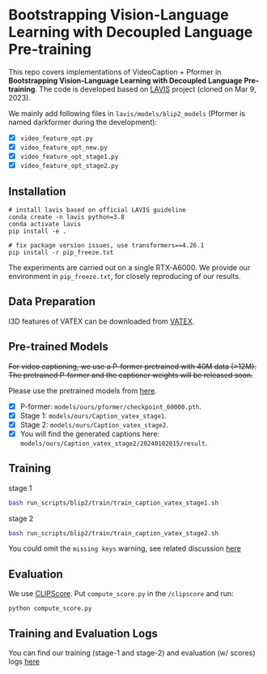 # Bootstrapping Vision-Language Learning with Decoupled Language Pre-training

This repo covers implementations of VideoCaption + Pformer in **Bootstrapping Vision-Language Learning with Decoupled Language Pre-training**. The code is developed based on [LAVIS](https://github.com/salesforce/LAVIS/) project (cloned on Mar 9, 2023).

We mainly add following files in `lavis/models/blip2_models` (Pformer is named darkformer during the development):

- [x] `video_feature_opt.py`
- [x] `video_feature_opt_new.py`
- [x] `video_feature_opt_stage1.py`
- [x] `video_feature_opt_stage2.py`

## Installation

```
# install lavis based on official LAVIS guideline
conda create -n lavis python=3.8
conda activate lavis
pip install -e .

# fix package version issues, use transformers==4.26.1
pip install -r pip_freeze.txt
```
The experiments are carried out on a single RTX-A6000. We provide our environment in `pip_freeze.txt`, for closely reproducing of our results. 

## Data Preparation
I3D features of VATEX can be downloaded from [VATEX](https://eric-xw.github.io/vatex-website/download.html).

## Pre-trained Models
~~For video captioning, we use a P-former pretrained with 40M data (>12M). The pretrained P-former and the captioner weights will be released soon.~~

Please use the pretrained models from [here](https://www.dropbox.com/scl/fo/wkssgsqbqj7qqqcwlxkwp/h?rlkey=33ydfikubq6kaun74uf7lm9ge&dl=0).

- [x] P-former: `models/ours/pformer/checkpoint_60000.pth`.
- [x] Stage 1: `models/ours/Caption_vatex_stage1`.
- [x] Stage 2: `models/ours/Caption_vatex_stage2`.
- [x] You will find the generated captions here: `models/ours/Caption_vatex_stage2/20240102015/result`.

## Training
stage 1
```bash
bash run_scripts/blip2/train/train_caption_vatex_stage1.sh
```

stage 2
```bash
bash run_scripts/blip2/train/train_caption_vatex_stage2.sh
```

You could omit the `missing keys` warning, see related discussion [here](https://github.com/yiren-jian/BLIText-video/issues/1)

## Evaluation
We use [CLIPScore](https://github.com/jmhessel/clipscore). Put `compute_score.py` in the `/clipscore` and run:
```
python compute_score.py
```

## Training and Evaluation Logs
You can find our training (stage-1 and stage-2) and evaluation (w/ scores) logs [here](training_logs/)
